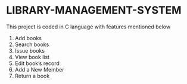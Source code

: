 # LIBRARY-MANAGEMENT-SYSTEM
This project is coded in C language with features mentioned below
1. Add books
2. Search books
3. Issue books
4. View book list
5. Edit book’s record
6. Add a New Member
7. Return a book
